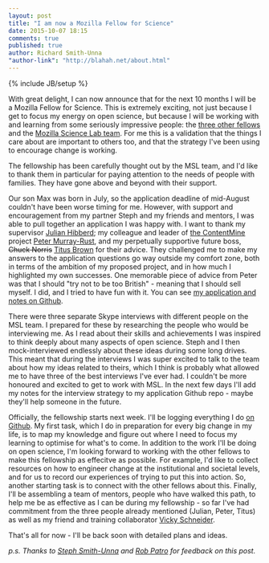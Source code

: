 ```yaml
---
layout: post
title: "I am now a Mozilla Fellow for Science"
date: 2015-10-07 18:15
comments: true
published: true
author: Richard Smith-Unna
"author-link": "http://blahah.net/about.html"
---
```


{% include JB/setup %}

With great delight, I can now announce that for the next 10 months I will be a Mozilla Fellow for Science. This is extremely exciting, not just because I get to focus my energy on open science, but because I will be working with and learning from some seriously impressive people: the [three other fellows](https://www.mozillascience.org/announcing-our-2015-mozilla-fellows-for-science) and the [Mozilla Science Lab team](https://wiki.mozilla.org/ScienceLab). For me this is a validation that the things I care about are important to others too, and that the strategy I've been using to encourage change is working.

<!-- more -->

The fellowship has been carefully thought out by the MSL team, and I'd like to thank them in particular for paying attention to the needs of people with families. They have gone above and beyond with their support.

Our son Max was born in July, so the application deadline of mid-August couldn't have been worse timing for me. However, with support and encouragement from my partner Steph and my friends and mentors, I was able to pull together an application I was happy with. I want to thank my supervisor [Julian Hibberd](http://hibberdlab.com/); my colleague and leader of [the ContentMine](http://contentmine.org) project [Peter Murray-Rust](https://twitter.com/petermurrayrust), and my perpetually supportive future boss, <span style="text-decoration: line-through;">Chuck Norris</span> [Titus Brown](https://twitter.com/ctitusbrown) for their advice. They challenged me to make my answers to the application questions go way outside my comfort zone, both in terms of the ambition of my proposed project, and in how much I highlighted my own successes. One memorable piece of advice from Peter was that I should "try not to be too British" - meaning that I should sell myself. I did, and I tried to have fun with it. You can see [my application and notes on Github](https://github.com/Blahah/mozilla_science_fellowship_application).

There were three separate Skype interviews with different people on the MSL team. I prepared for these by researching the people who would be interviewing me. As I read about their skills and achievements I was inspired to think deeply about many aspects of open science. Steph and I then mock-interviewed endlessly about these ideas during some long drives. This meant that during the interviews I was super excited to talk to the team about how my ideas related to theirs, which I think is probably what allowed me to have three of the best interviews I've ever had. I couldn't be more honoured and excited to get to work with MSL. In the next few days I'll add my notes for the interview strategy to my application Github repo - maybe they'll help someone in the future.

Officially, the fellowship starts next week. I'll be logging everything I do [on Github](https://github.com/Blahah/mozilla_science_fellowship). My first task, which I do in preparation for every big change in my life, is to map my knowledge and figure out where I need to focus my learning to optimise for what's to come. In addition to the work I'll be doing on open science, I'm looking forward to working with the other fellows to make this fellowship as effecitve as possible. For example, I'd like to collect resources on how to engineer change at the institutional and societal levels, and for us to record our experiences of trying to put this into action. So, another starting task is to connect with the other fellows about this. Finally, I'll be assembling a team of mentors, people who have walked this path, to help me be as effective as I can be during my fellowship - so far I've had commitment from the three people already mentioned (Julian, Peter, Titus) as well as my friend and training collaborator [Vicky Schneider](https://twitter.com/MVickySchneider).

That's all for now - I'll be back soon with detailed plans and ideas.

_p.s. Thanks to [Steph Smith-Unna](https://twitter.com/treblesteph) and [Rob Patro](https://twitter.com/nomad421) for feedback on this post._
